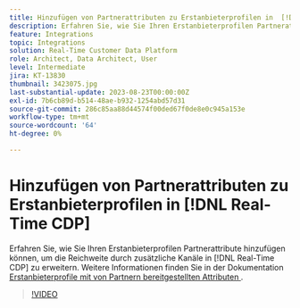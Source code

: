 ```yaml
---
title: Hinzufügen von Partnerattributen zu Erstanbieterprofilen in  [!DNL Real-Time CDP]
description: Erfahren Sie, wie Sie Ihren Erstanbieterprofilen Partnerattribute hinzufügen können, um die Reichweite durch zusätzliche Kanäle in  [!DNL Real-Time CDP] zu erweitern.
feature: Integrations
topic: Integrations
solution: Real-Time Customer Data Platform
role: Architect, Data Architect, User
level: Intermediate
jira: KT-13830
thumbnail: 3423075.jpg
last-substantial-update: 2023-08-23T00:00:00Z
exl-id: 7b6cb89d-b514-48ae-b932-1254abd57d31
source-git-commit: 286c85aa88d44574f00ded67f0de8e0c945a153e
workflow-type: tm+mt
source-wordcount: '64'
ht-degree: 0%

---
```


# Hinzufügen von Partnerattributen zu Erstanbieterprofilen in [!DNL Real-Time CDP]

Erfahren Sie, wie Sie Ihren Erstanbieterprofilen Partnerattribute hinzufügen können, um die Reichweite durch zusätzliche Kanäle in [!DNL Real-Time CDP] zu erweitern. Weitere Informationen finden Sie in der Dokumentation [Erstanbieterprofile mit von Partnern bereitgestellten Attributen &#x200B;](https://experienceleague.adobe.com/docs/experience-platform/rtcdp/use-cases/partner-data/supplement-first-party-profiles.html?lang=de).

>[!VIDEO](https://video.tv.adobe.com/v/3452468/?learn=on&enablevpops&captions=ger)
